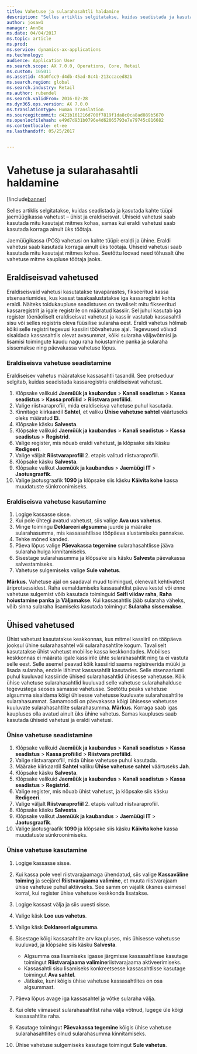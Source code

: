 ```yaml
---
title: Vahetuse ja sularahasahtli haldamine
description: "Selles artiklis selgitatakse, kuidas seadistada ja kasutada kahte tüüpi jaemüügikassa vahetust – ühist ja eraldiseisvat. Ühiseid vahetusi saab kasutada mitu kasutajat mitmes kohas, samas kui eraldi vahetusi saab kasutada korraga ainult üks töötaja."
author: josaw1
manager: AnnBe
ms.date: 04/04/2017
ms.topic: article
ms.prod: 
ms.service: dynamics-ax-applications
ms.technology: 
audience: Application User
ms.search.scope: AX 7.0.0, Operations, Core, Retail
ms.custom: 105011
ms.assetid: 49a0fcc9-d4db-45ad-8c4b-213ccaced82b
ms.search.region: global
ms.search.industry: Retail
ms.author: rubendel
ms.search.validFrom: 2016-02-28
ms.dyn365.ops.version: AX 7.0.0
ms.translationtype: Human Translation
ms.sourcegitcommit: d421b161216d700f7819f1da8c0ca8ad089b5670
ms.openlocfilehash: e49d7d931b0796e4d62065793e7e79745c816682
ms.contentlocale: et-ee
ms.lasthandoff: 05/25/2017


---
```


# <a name="shift-and-cash-drawer-management"></a>Vahetuse ja sularahasahtli haldamine

[!include[banner](includes/banner.md)]


Selles artiklis selgitatakse, kuidas seadistada ja kasutada kahte tüüpi jaemüügikassa vahetust – ühist ja eraldiseisvat. Ühiseid vahetusi saab kasutada mitu kasutajat mitmes kohas, samas kui eraldi vahetusi saab kasutada korraga ainult üks töötaja.

Jaemüügikassa (POS) vahetusi on kahte tüüpi: eraldi ja ühine. Eraldi vahetusi saab kasutada korraga ainult üks töötaja. Ühiseid vahetusi saab kasutada mitu kasutajat mitmes kohas. Seetõttu loovad need tõhusalt ühe vahetuse mitme kaupluse töötaja jaoks.

## <a name="standalone-shifts"></a>Eraldiseisvad vahetused
Eraldiseisvaid vahetusi kasutatakse tavapärastes, fikseeritud kassa stsenaariumides, kus kassat tasakaalustatakse iga kassaregistri kohta eraldi. Näiteks toidukaupluse seadistuses on tavaliselt mitu fikseeritud kassaregistrit ja igale registrile on määratud kassiir. Sel juhul kasutab iga register tõenäoliselt eraldiseisvat vahetust ja kassiir vastutab kassasahtli sisu või selles registris oleva füüsilise sularaha eest. Eraldi vahetus hõlmab kõiki selle registri tegevusi kassiiri töövahetuse ajal. Tegevused võivad sisaldada kassasahtlis olevat avasummat, kõiki sularaha väljavõtmisi ja lisamisi toimingute kaudu nagu raha hoiustamine panka ja sularaha sissemakse ning päevakassa vahetuse lõpus.

### <a name="set-up-a-stand-alone-shift"></a>Eraldiseisva vahetuse seadistamine

Eraldiseisev vahetus määratakse kassasahtli tasandil. See protseduur selgitab, kuidas seadistada kassaregistris eraldiseisvat vahetust.

1.  Klõpsake valikuid **Jaemüük ja kaubandus** &gt; **Kanali seadistus** &gt; **Kassa seadistus** &gt; **Kassa profiilid** &gt; **Riistvara profiilid**.
2.  Valige riistvaraprofiil, mida eraldiseisva vahetuse puhul kasutada.
3.  Kinnitage kiirkaardil **Sahtel**, et valiku **Ühise vahetuse sahtel** väärtuseks oleks määratud **Ei**.
4.  Klõpsake käsku **Salvesta**.
5.  Klõpsake valikuid **Jaemüük ja kaubandus** &gt; **Kanali seadistus** &gt; **Kassa seadistus** &gt; **Registrid**.
6.  Valige register, mis nõuab eraldi vahetust, ja klõpsake siis käsku **Redigeeri**.
7.  Valige väljalt **Riistvaraprofiil** 2. etapis valitud riistvaraprofiil.
8.  Klõpsake käsku **Salvesta**.
9.  Klõpsake valikut **Jaemüük ja kaubandus** &gt; **Jaemüügi IT** &gt; **Jaotusgraafik**.
10. Valige jaotusgraafik **1090** ja klõpsake siis käsku **Käivita kohe** kassa muudatuste sünkroonimiseks.

### <a name="use-a-stand-alone-shift"></a>Eraldiseisva vahetuse kasutamine

1.  Logige kassasse sisse.
2.  Kui pole ühtegi avatud vahetust, siis valige **Ava uus vahetus**.
3.  Minge toimingu **Deklareeri algsumma** juurde ja määrake sularahasumma, mis kassasahtlisse tööpäeva alustamiseks pannakse.
4.  Tehke mõned kanded.
5.  Päeva lõpus valige **Päevakassa tegemine** sularahasahtlisse jääva sularaha hulga kinnitamiseks.
6.  Sisestage sularahasumma ja klõpsake siis käsku **Salvesta** päevakassa salvestamiseks.
7.  Vahetuse sulgemiseks valige **Sule vahetus**.

**Märkus.** Vahetuse ajal on saadaval muud toimingud, olenevalt kehtivatest äriprotsessidest. Raha eemaldamiseks kassasahtlist päeva kestel või enne vahetuse sulgemist võib kasutada toiminguid **Seifi viidav raha**, **Raha hoiustamine panka** ja **Väljamakse**. Kui kassasahtlis jääb sularaha väheks, võib sinna sularaha lisamiseks kasutada toimingut **Sularaha sissemakse**.

## <a name="shared-shifts"></a>Ühised vahetused
Ühist vahetust kasutatakse keskkonnas, kus mitmel kassiiril on tööpäeva jooksul ühine sularahasahtel või sularahasahtlite kogum. Tavaliselt kasutatakse ühist vahetust mobiilse kassa keskkondades. Mobiilses keskkonnas ei määrata igale kassiirile ühte sularahasahtlit ning ta ei vastuta selle eest. Selle asemel peavad kõik kassiirid saama registreerida müüki ja lisada sularaha, endale lähimat kassasahtlit kasutades. Selle stsenaariumi puhul kuuluvad kassiiride ühised sularahasahtlid ühisesse vahetusse. Kõik ühise vahetuse sularahasahtlid kuuluvad selle vahetuse sularahahalduse tegevustega seoses samasse vahetusse. Seetõttu peaks vahetuse algsumma sisaldama kõigi ühisesse vahetusse kuuluvate sularahasahtlite sularahasummat. Samamoodi on päevakassa kõigi ühisesse vahetusse kuuluvate sularahasahtlite sularahasumma. **Märkus.** Korraga saab igas kaupluses olla avatud ainult üks ühine vahetus. Samas kaupluses saab kasutada ühiseid vahetusi ja eraldi vahetusi.

### <a name="set-up-a-shared-shift"></a>Ühise vahetuse seadistamine

1.  Klõpsake valikuid **Jaemüük ja kaubandus** &gt; **Kanali seadistus** &gt; **Kassa seadistus** &gt; **Kassa profiilid** &gt; **Riistvara profiilid**.
2.  Valige riistvaraprofiil, mida ühise vahetuse puhul kasutada.
3.  Määrake kiirkaardil **Sahtel** valiku **Ühise vahetuse sahtel** väärtuseks **Jah**.
4.  Klõpsake käsku **Salvesta**.
5.  Klõpsake valikuid **Jaemüük ja kaubandus** &gt; **Kanali seadistus** &gt; **Kassa seadistus** &gt; **Registrid**.
6.  Valige register, mis nõuab ühist vahetust, ja klõpsake siis käsku **Redigeeri**.
7.  Valige väljalt **Riistvaraprofiil** 2. etapis valitud riistvaraprofiil.
8.  Klõpsake käsku **Salvesta**.
9.  Klõpsake valikut **Jaemüük ja kaubandus** &gt; **Jaemüügi IT** &gt; **Jaotusgraafik**.
10. Valige jaotusgraafik **1090** ja klõpsake siis käsku **Käivita kohe** kassa muudatuste sünkroonimiseks.

### <a name="use-a-shared-shift"></a>Ühise vahetuse kasutamine

1.  Logige kassasse sisse.
2.  Kui kassa pole veel riistvarajaamaga ühendatud, siis valige **Kassaväline toiming** ja seejärel **Riistvarajaama valimine**, et muuta riistvarajaam ühise vahetuse puhul aktiivseks. See samm on vajalik üksnes esimesel korral, kui register ühise vahetuse keskkonda lisatakse.
3.  Logige kassast välja ja siis uuesti sisse.
4.  Valige käsk **Loo uus vahetus**.
5.  Valige käsk **Deklareeri algsumma**.
6.  Sisestage kõigi kassasahtlite arv kaupluses, mis ühisesse vahetusse kuuluvad, ja klõpsake siis käsku **Salvesta**.
    -   Algsumma osa lisamiseks igasse järgmisse kassasahtlisse kasutage toimingut **Riistvarajaama valimine**riistvarajaama aktiveerimiseks.
    -   Kassasahtli sisu lisamiseks konkreetsesse kassasahtlisse kasutage toimingut **Ava sahtel**.
    -   Jätkake, kuni kõigis ühise vahetuse kassasahtlites on osa algsummast.

7.  Päeva lõpus avage iga kassasahtel ja võtke sularaha välja.
8.  Kui olete viimasest sularahasahtlist raha välja võtnud, lugege üle kõigi kassasahtlite raha.
9.  Kasutage toimingut **Päevakassa tegemine** kõigis ühise vahetuse sularahasahtlites olnud sularahasumma kinnitamiseks.
10. Ühise vahetuse sulgemiseks kasutage toimingut **Sule vahetus**.





